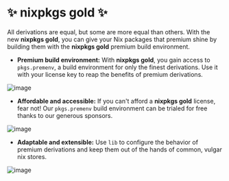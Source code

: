 # ✨ nixpkgs gold ✨

All derivations are equal, but some are more equal than others. With the new **nixpkgs gold**, you can give your Nix packages that premium shine by building them with the **nixpkgs gold** premium build environment.

* **Premium build environment:** With **nixpkgs gold**, you gain access to `pkgs.premenv`, a build environment for only the finest derivations. Use it with your license key to reap the benefits of premium derivations.

![image](https://github.com/user-attachments/assets/08f88e0b-e847-4afa-9cc0-f29079d30122)

* **Affordable and accessible:** If you can't afford a **nixpkgs gold** license, fear not! Our `pkgs.premenv` build environment can be trialed for free thanks to our generous sponsors.

![image](https://github.com/user-attachments/assets/5423c53f-ce1e-4788-9c4f-ee7ee878f140)

* **Adaptable and extensible:** Use `lib` to configure the behavior of premium derivations and keep them out of the hands of common, vulgar nix stores.

![image](https://github.com/user-attachments/assets/09160fe1-7efa-4e02-b55e-383dedba0b7d)
